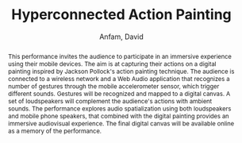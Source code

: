 --- 
  title: "Hyperconnected Action Painting" 
  abstract: "This performance invites the audience to participate in an immersive experience using their mobile devices. The aim is at capturing their actions on a digital painting inspired by Jackson Pollock's action painting technique. The audience is connected to a wireless network and a Web Audio application that recognizes a number of gestures through the mobile accelerometer sensor, which trigger different sounds. Gestures will be recognized and mapped to a digital canvas. A set of loudspeakers will complement the audience's actions with ambient sounds. The performance explores audio spatialization using both loudspeakers and mobile phone speakers, that combined with the digital painting provides an immersive audiovisual experience. The final digital canvas will be available online as a memory of the performance." 
  address: "London" 
  author: "Anfam, David" 
  booktitle: "Proceedings of the International Web Audio Conference" 
  editor: "Thalmann, Florian and Ewert, Sebastian" 
  month: "Proceedings of the International Web Audio Conference"
  pages: "0--1" 
  publisher: "Queen Mary University of London" 
  series: "WAC '17"
  type: "Performance"  
  year: "2017" 
  id: "2017_EA_70" 
  tags: year2017 
  pdflink: /_data/papers/pdf/2017/2017_70.pdf
  ISSN: Can't find it!
---